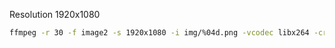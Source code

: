 
Resolution 1920x1080

```bash
ffmpeg -r 30 -f image2 -s 1920x1080 -i img/%04d.png -vcodec libx264 -crf 25  -pix_fmt yuv420p movie.mp4
```
